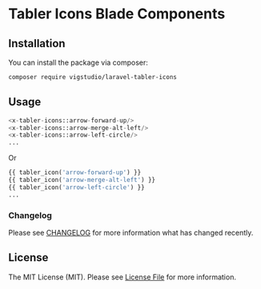 # Tabler Icons Blade Components

## Installation

You can install the package via composer:

```bash
composer require vigstudio/laravel-tabler-icons
```

## Usage

```php
<x-tabler-icons::arrow-forward-up/>
<x-tabler-icons::arrow-merge-alt-left/>
<x-tabler-icons::arrow-left-circle/>
...
```

Or

```php
{{ tabler_icon('arrow-forward-up') }}
{{ tabler_icon('arrow-merge-alt-left') }}
{{ tabler_icon('arrow-left-circle') }}
...
```

### Changelog

Please see [CHANGELOG](CHANGELOG.md) for more information what has changed recently.

## License

The MIT License (MIT). Please see [License File](LICENSE.md) for more information.

